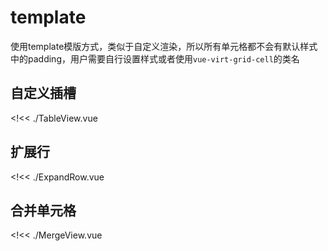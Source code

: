 # template

使用template模版方式，类似于自定义渲染，所以所有单元格都不会有默认样式中的padding，用户需要自行设置样式或者使用`vue-virt-grid-cell`的类名

## 自定义插槽

<!<< ./TableView.vue

## 扩展行

<!<< ./ExpandRow.vue

## 合并单元格

<!<< ./MergeView.vue
